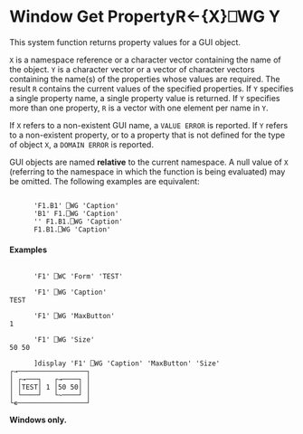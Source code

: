 




<h1 class="heading"><span class="name">Window Get Property</span><span class="command">R←{X}⎕WG Y</span></h1>

This system function returns property values for a GUI object.


`X` is a namespace reference or a character vector containing the name of the object. `Y` is a character vector or a vector of character vectors containing the name(s) of the properties whose values are required. The result `R` contains the current values of the specified properties. If `Y` specifies a single property name, a single property value is returned. If `Y` specifies more than one property, `R` is a vector with one element per name in `Y`.



If `X` refers to a non-existent GUI name, a `VALUE ERROR` is reported. If `Y` refers to a non-existent property, or to a property that is not defined for the type of object `X`, a `DOMAIN ERROR` is reported.


GUI objects are named **relative** to the current namespace. A null value of `X` (referring to the namespace in which the function is being evaluated) may be omitted. The following examples are equivalent:
```apl

      'F1.B1' ⎕WG 'Caption'
      'B1' F1.⎕WG 'Caption'
      '' F1.B1.⎕WG 'Caption'
      F1.B1.⎕WG 'Caption'
```

#### Examples
```apl

      'F1' ⎕WC 'Form' 'TEST'

      'F1' ⎕WG 'Caption'
TEST

      'F1' ⎕WG 'MaxButton'
1

      'F1' ⎕WG 'Size'
50 50

      ]display 'F1' ⎕WG 'Caption' 'MaxButton' 'Size'
┌→─────────────────┐
│ ┌→───┐   ┌→────┐ │
│ │TEST│ 1 │50 50│ │
│ └────┘   └~────┘ │
└∊─────────────────┘
```


**Windows only.**


